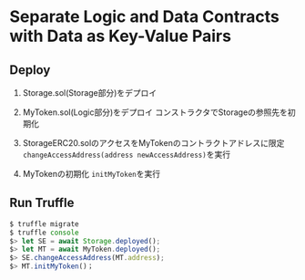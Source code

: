 # Separate Logic and Data Contracts with Data as Key-Value Pairs

## Deploy

1. Storage.sol(Storage部分)をデプロイ

2. MyToken.sol(Logic部分)をデプロイ
    コンストラクタでStorageの参照先を初期化

3. StorageERC20.solのアクセスをMyTokenのコントラクトアドレスに限定
    `changeAccessAddress(address newAccessAddress)`を実行

4. MyTokenの初期化
    `initMyToken`を実行

## Run Truffle

```js
$ truffle migrate
$ truffle console
$> let SE = await Storage.deployed();
$> let MT = await MyToken.deployed();
$> SE.changeAccessAddress(MT.address);
$> MT.initMyToken()；

```